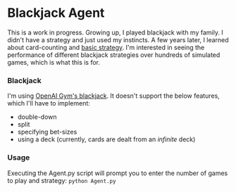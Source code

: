 # Blackjack Agent
This is a work in progress. Growing up, I played blackjack with my family. I didn't have a strategy and just used my instincts. A few years later, I learned about card-counting and [basic strategy](http://www.casinoguardian.co.uk/blackjack/blackjack-basic-strategy/). 
I'm interested in seeing  the performance of different blackjack strategies over hundreds of simulated games, which is what this is for.

### Blackjack
I'm using [OpenAI Gym's blackjack](https://github.com/openai/gym/blob/master/gym/envs/toy_text/blackjack.py). It doesn't support the below features, which I'll have to implement:
* double-down
* split
* specifying bet-sizes
* using a deck (currently, cards are dealt from an *infinite* deck)

### Usage
Executing the Agent.py script will prompt you to enter the number of games to play and strategy: `python Agent.py`
